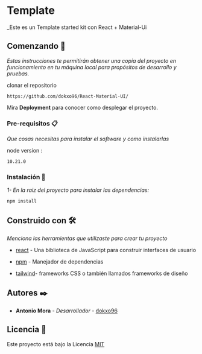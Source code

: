 # Template

_Este es un Template started kit con React + Material-Ui

## Comenzando 🚀

_Estas instrucciones te permitirán obtener una copia del proyecto en funcionamiento en tu máquina local para propósitos de desarrollo y pruebas._

clonar el repositorio
```
https://github.com/dokxo96/React-Material-UI/
```
Mira **Deployment** para conocer como desplegar el proyecto.


### Pre-requisitos 📋

_Que cosas necesitas para instalar el software y como instalarlas_

node version :
```bash
10.21.0
```

### Instalación 🔧

_1- En la raiz del proyecto para instalar las dependencias:_

```bash
npm install
```
 

 

## Construido con 🛠️

_Menciona las herramientas que utilizaste para crear tu proyecto_

* [react](https://es.reactjs.org/) - Una biblioteca de JavaScript para construir interfaces de usuario 
  
* [npm](https://www.npmjs.com/) - Manejador de dependencias
 
* [tailwind](https://tailwindcss.com/)-  frameworks CSS o también llamados frameworks de diseño

 
 
## Autores ✒️

  
* **Antonio Mora** - *Desarrollador* - [dokxo96](https://github.com/dokxo96)

 
## Licencia 📄

Este proyecto está bajo la Licencia  [MIT](https://choosealicense.com/licenses/mit/)
